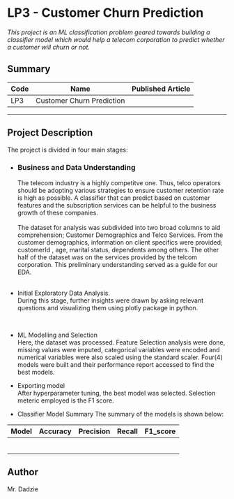 # LP3 - Customer Churn Prediction
*This project is an ML classification problem geared towards building a classifier model which would help a telecom corporation to predict whether a customer will churn or not.*

## Summary
| Code      | Name        | Published Article |  
|-----------|-------------|:-------------:|
| LP3      | Customer Churn Prediction  |  [](/) | 
--------------------------------------------------

## Project Description
The project is divided in four main stages: 

* ### Business and Data Understanding <br>
  The telecom industry is a highly competitve one. Thus, telco operators should be adopting various strategies to ensure customer retention rate is high as possible. A classifier that can predict based on customer features and the subscription services can be helpful to the business growth of these companies. <br>
  <br>The dataset for analysis was subdivided into two broad columns to aid comprehension; Customer Demographics and Telco Services. From the customer demographics, information on client specifics were provided; customerId , age, marital status, dependents among others. The other half of the dataset was on the services provided by the telcom corporation. This preliminary understanding served as a guide for our EDA.<br>
  <br>
  
*	Initial Exploratory Data Analysis.<br>
During this stage, further insights were drawn by asking relevant questions and visualizing them using plotly package in python. 
<br>

* ML Modelling and Selection<br>
  Here, the dataset was processed. Feature Selection analysis were done, missing values were imputed, categorical variables were encoded and numerical variables were also scaled using the standard scaler. Four(4) models were built and their performance report accessed to find the best models.
  <br>

*  Exporting model<br>
After hyperparameter tuning, the best model was selected. Selection meteric employed is the F1 score.

*	Classifier Model Summary
The summary of the models is shown below:

| Model      | Accuracy      | Precision|  Recall|F1_score| 
|--------------|-------------|:-------------:|------:|-------------:|
|       |   |       |
| |      |    |        |     
||  |   |      |     
||  |     |     |   
||  |    |    |  
||    |   |    | 

  

## Author
Mr. Dadzie
